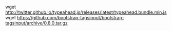 
wget http://twitter.github.io/typeahead.js/releases/latest/typeahead.bundle.min.js 
wget https://github.com/bootstrap-tagsinput/bootstrap-tagsinput/archive/0.8.0.tar.gz 

